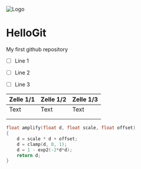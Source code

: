 ![Logo](http://francky.me/images/quora001.png)
# HelloGit
My first github repository

- [ ] Line 1
- [ ] Line 2
- [ ] Line 3



| Zelle 1/1 | Zelle 1/2 | Zelle 1/3 |
| --------- | --------- | --------- |
| Text      | Text      | Text      |
|           |           |           |
|           |           |           |



```c++
float amplify(float d, float scale, float offset)
{
    d = scale * d + offset;
    d = clamp(d, 0, 1);
    d = 1 - exp2(-2*d*d);
    return d;
}
```